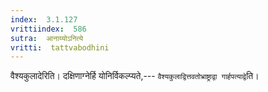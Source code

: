 ```yaml
---
index:  3.1.127
vrittiindex:  586
sutra:  आनाय्योऽनित्ये
vritti:  tattvabodhini 
---
```


वैश्यकुलादेरिति। दक्षिणाग्नेर्हि योनिर्विकल्प्यते,--- `वैश्यकुलाद्वित्तवतोभ्राष्ट्राद्वा गार्हपत्याद्वे`ति। 

